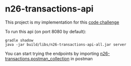 # n26-transactions-api


This project is my implementation for this [code challenge](https://github.com/eilite/n26-transactions-api/blob/master/Number26_JavaCodeChallenge.pdf)

To run this api (on port 8080 by default):


```
gradle shadow
java -jar build/libs/n26-transactions-api-all.jar server
```

You can start trying the endpoints by importing [n26-transactions.postman_collection](https://github.com/eilite/n26-transactions-api/blob/master/n26-transactions.postman_collection) in postman 
